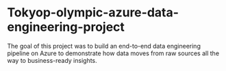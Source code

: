 # Tokyop-olympic-azure-data-engineering-project
The goal of this project was to build an end-to-end data engineering pipeline on Azure to demonstrate how data moves from raw sources all the way to business-ready insights.
